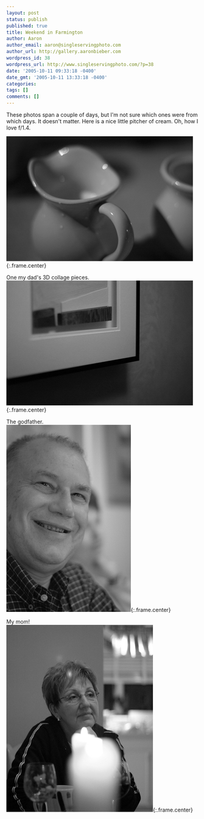 ```yaml
---
layout: post
status: publish
published: true
title: Weekend in Farmington
author: Aaron
author_email: aaron@singleservingphoto.com
author_url: http://gallery.aaronbieber.com
wordpress_id: 38
wordpress_url: http://www.singleservingphoto.com/?p=38
date: '2005-10-11 09:33:18 -0400'
date_gmt: '2005-10-11 13:33:18 -0400'
categories:
tags: []
comments: []
---
```

These photos span a couple of days, but I'm not sure which ones were
from which days. It doesn't matter. Here is a nice little pitcher of
cream. Oh, how I love f/1.4.

![](/ssp/09oct05-01.jpg){:.frame.center}

One my dad's 3D collage pieces.\
 ![](/ssp/09oct05-02.jpg){:.frame.center}

The godfather.\
 ![](/ssp/09oct05-03.jpg){:.frame.center}

My mom!\
 ![](/ssp/09oct05-04.jpg){:.frame.center}
